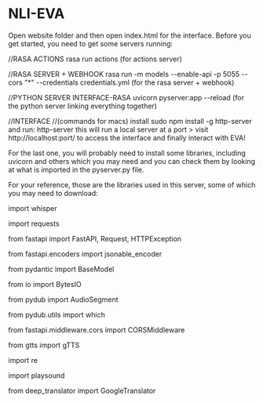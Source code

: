 # NLI-EVA
Open website folder and then open index.html for the interface. Before you get started, you need to get some servers running:

//RASA ACTIONS
rasa run actions (for actions server)

//RASA SERVER + WEBHOOK
rasa run -m models --enable-api -p 5055 --cors "*" --credentials credentials.yml (for the rasa server + webhook)

//PYTHON SERVER INTERFACE-RASA
uvicorn pyserver:app --reload (for the python server linking everything together)

//INTERFACE
//(commands for macs)
install sudo npm install -g http-server and run: http-server
this will run a local server at a port > visit http://localhost:port/ to access the interface and finally interact with EVA!


For the last one, you will probably need to install some libraries, including uvicorn and others which you may need and you can check them by looking at what is imported in the pyserver.py file. 

For your reference, those are the libraries used in this server, some of which you may need to download:

import whisper

import requests

from fastapi import FastAPI, Request, HTTPException

from fastapi.encoders import jsonable_encoder

from pydantic import BaseModel

from io import BytesIO

from pydub import AudioSegment

from pydub.utils import which

from fastapi.middleware.cors import CORSMiddleware

from gtts import gTTS

import re

import playsound

from deep_translator import GoogleTranslator
